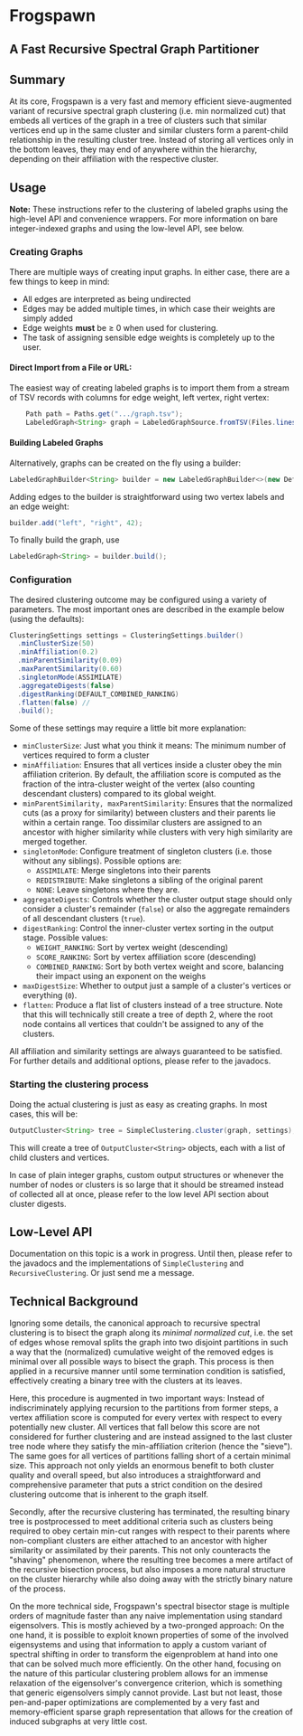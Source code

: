 # Frogspawn
## A Fast Recursive Spectral Graph Partitioner

## Summary

At its core, Frogspawn is a very fast and memory efficient sieve-augmented variant of recursive spectral graph
clustering (i.e. min normalized cut) that embeds all vertices of the graph in a tree of clusters such that similar
vertices end up in the same cluster and similar clusters form a parent-child relationship in the resulting cluster tree.
Instead of storing all vertices only in the bottom leaves, they may end of anywhere within the hierarchy, depending on
their affiliation with the respective cluster.

## Usage

**Note:** These instructions refer to the clustering of labeled graphs using the high-level API and convenience
wrappers. For more information on bare integer-indexed graphs and using the low-level API, see below.

### Creating Graphs

There are multiple ways of creating input graphs. In either case, there are a few things to keep in mind:

 - All edges are interpreted as being undirected
 - Edges may be added multiple times, in which case their weights are simply added
 - Edge weights **must** be ≥ 0 when used for clustering.
 - The task of assigning sensible edge weights is completely up to the user.
 
#### Direct Import from a File or URL: 

The easiest way of creating labeled graphs is to import them from a stream of TSV records with columns for
edge weight, left vertex, right vertex:

```java
    Path path = Paths.get(".../graph.tsv");
    LabeledGraph<String> graph = LabeledGraphSource.fromTSV(Files.lines(path));
```

#### Building Labeled Graphs

Alternatively, graphs can be created on the fly using a builder:

```java
LabeledGraphBuilder<String> builder = new LabeledGraphBuilder<>(new DefaultLabeling<>(String.class));
```

Adding edges to the builder is straightforward using two vertex labels and an edge weight:

```java
builder.add("left", "right", 42);
```

To finally build the graph, use

```java
LabeledGraph<String> = builder.build();
```

### Configuration

The desired clustering outcome may be configured using a variety of parameters. The most important ones are described
in the example below (using the defaults):

```java
ClusteringSettings settings = ClusteringSettings.builder()
  .minClusterSize(50)
  .minAffiliation(0.2)
  .minParentSimilarity(0.09)
  .maxParentSimilarity(0.60)
  .singletonMode(ASSIMILATE)
  .aggregateDigests(false)
  .digestRanking(DEFAULT_COMBINED_RANKING)
  .flatten(false) //  
  .build();
```

Some of these settings may require a little bit more explanation:

- `minClusterSize`: Just what you think it means: The minimum number of vertices required to form a cluster
- `minAffiliation`: Ensures that all vertices inside a cluster obey the min affiliation criterion. By default,
  the affiliation score is computed as the fraction of the intra-cluster weight of the vertex
  (also counting descendant clusters) compared to its global weight.
- `minParentSimilarity, maxParentSimilarity`: Ensures that the normalized cuts (as a proxy for similarity) between
  clusters and their parents lie within a certain range. Too dissimilar clusters are assigned to an ancestor with higher
  similarity while clusters with very high similarity are merged together.
- `singletonMode`: Configure treatment of singleton clusters (i.e. those without any siblings). Possible options are:
  - `ASSIMILATE`: Merge singletons into their parents
  - `REDISTRIBUTE`: Make singletons a sibling of the original parent
  - `NONE`: Leave singletons where they are.
- `aggregateDigests`: Controls whether the cluster output stage should only consider a cluster's remainder (`false`) or
  also the aggregate remainders of all descendant clusters (`true`).
- `digestRanking`: Control the inner-cluster vertex sorting in the output stage. Possible values:
  - `WEIGHT_RANKING`: Sort by vertex weight (descending)
  - `SCORE_RANKING`: Sort by vertex affiliation score (descending)
  - `COMBINED_RANKING`: Sort by both vertex weight and score, balancing their impact using an exponent on the weighs
- `maxDigestSize`: Whether to output just a sample of a cluster's vertices or everything (`0`).
- `flatten`: Produce a flat list of clusters instead of a tree structure. Note that this will technically still
  create a tree of depth 2, where the root node contains all vertices that couldn't be assigned to any of the clusters.

All affiliation and similarity settings are always guaranteed to be satisfied. For further details and
additional options, please refer to the javadocs.

### Starting the clustering process

Doing the actual clustering is just as easy as creating graphs. In most cases, this will be:

```java
OutputCluster<String> tree = SimpleClustering.cluster(graph, settings);
```

This will create a tree of `OutputCluster<String>` objects, each with a list of child clusters and vertices.

In case of plain integer graphs, custom output structures or whenever the number of nodes or clusters is so large
that it should be streamed instead of collected all at once, please refer to the low level API section about cluster
digests.

## Low-Level API

Documentation on this topic is a work in progress. Until then, please refer to the javadocs and the implementations
of `SimpleClustering` and `RecursiveClustering`. Or just send me a message.

## Technical Background

Ignoring some details, the canonical approach to recursive spectral clustering is to bisect the graph
along its *minimal normalized cut*, i.e. the set of edges whose removal splits the graph into two disjoint partitions in
such a way that the (normalized) cumulative weight of the removed edges is minimal over all possible ways to bisect
the graph. This process is then applied in a recursive manner until some termination condition is satisfied,
effectively creating a binary tree with the clusters at its leaves.

Here, this procedure is augmented in two important ways: Instead of indiscriminately applying recursion to the
partitions from former steps, a vertex affiliation score is computed for every vertex with respect to every potentially
new cluster. All vertices that fall below this score are not considered for further clustering and are instead assigned
to the last cluster tree node where they satisfy the min-affiliation criterion (hence the "sieve"). The same goes for all
vertices of partitions falling short of a certain minimal size. This approach not only yields an enormous benefit to
both cluster quality and overall speed, but also introduces a straightforward and comprehensive parameter that puts a
strict condition on the desired clustering outcome that is inherent to the graph itself.

Secondly, after the recursive clustering has terminated, the resulting binary tree is postprocessed to meet additional
criteria such as clusters being required to obey certain min-cut ranges with respect to their parents where
non-compliant clusters are either attached to an ancestor with higher similarity or assimilated by their parents.
This not only counteracts the "shaving" phenomenon, where the resulting tree becomes a mere artifact of the recursive
bisection process, but also imposes a more natural structure on the cluster hierarchy while also doing away with the
strictly binary nature of the process.

On the more technical side, Frogspawn's spectral bisector stage is multiple orders of magnitude faster than any naive
implementation using standard eigensolvers. This is mostly achieved by a two-pronged approach: On the one hand, it
is possible to exploit known properties of some of the involved eigensystems and using that information to apply a
custom variant of spectral shifting in order to transform the eigenproblem at hand into one that can be solved much
more efficiently. On the other hand, focusing on the nature of this particular clustering problem allows for an
immense relaxation of the eigensolver's convergence criterion, which is something that generic eigensolvers simply
cannot provide. Last but not least, those pen-and-paper optimizations are complemented by a very fast and
memory-efficient sparse graph representation that allows for the creation of induced subgraphs at very little cost.